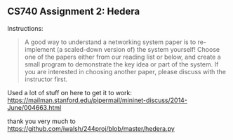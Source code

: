 ## CS740 Assignment 2: Hedera

Instructions:

> A good way to understand a networking system paper is to re-implement (a scaled-down
version of) the system yourself! Choose one of the papers either from our reading list or below,
and create a small program to demonstrate the key idea or part of the system. If you are
interested in choosing another paper, please discuss with the instructor first.

Used a lot of stuff on here to get it to work: https://mailman.stanford.edu/pipermail/mininet-discuss/2014-June/004663.html 

thank you very much to https://github.com/iwalsh/244proj/blob/master/hedera.py  